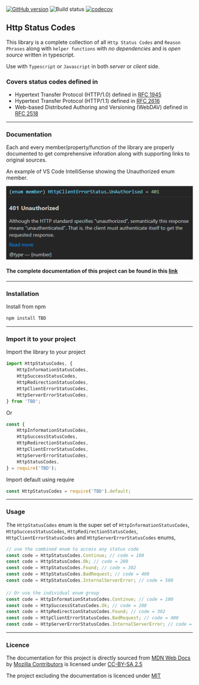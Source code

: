 [![GitHub version](https://badge.fury.io/gh/js-thing%2Fhttp-status-codes.svg)](https://badge.fury.io/gh/js-thing%2Fhttp-status-codes)
![Build status](https://github.com/js-thing/http-status-codes/actions/workflows/node.js.yml/badge.svg)
[![codecov](https://codecov.io/gh/js-thing/http-status-codes/branch/main/graph/badge.svg?token=lSpAkoUYjc)](https://codecov.io/gh/js-thing/http-status-codes)

## Http Status Codes

This library is a complete collection of all `Http Status Codes` and `Reason Phrases` along with `helper functions` with _no dependencies_ and is _open source_ written in typescript.

Use with `Typescript` or `Javascript` in both _server_ or _client_ side.

### Covers status codes defined in
- Hypertext Transfer Protocol (HTTP/1.0) defined in 
[RFC 1945](https://datatracker.ietf.org/doc/html/rfc1945)
- Hypertext Transfer Protocol (HTTP/1.1) defined in 
[RFC 2616](https://www.ietf.org/rfc/rfc2616.txt)
- Web-based Distributed Authoring and Versioning (WebDAV) defined in 
[RFC 2518](https://datatracker.ietf.org/doc/html/rfc2518)

---

### Documentation

Each and every member/property/function of the library are properly documented to get comprehensive inforation along with supporting links to original sources.

An example of VS Code IntelliSense showing the Unauthorized enum member.

![image](VS_Code_IntelliSense.png)

#### The complete documentation of this project can be found in this [link](https://js-thing.github.io/http-status-codes/)

---

### Installation

Install from npm
```sh
npm install TBD
```
---

### Import it to your project

Import the library to your project
```javascript
import HttpStatusCodes, { 
    HttpInformationStatusCodes, 
    HttpSuccessStatusCodes,
    HttpRedirectionStatusCodes,
    HttpClientErrorStatusCodes,     
    HttpServerErrorStatusCodes,
} from 'TBD';
```

Or
```javascript
const { 
    HttpInformationStatusCodes, 
    HttpSuccessStatusCodes, 
    HttpRedirectionStatusCodes, 
    HttpClientErrorStatusCodes, 
    HttpServerErrorStatusCodes,
    HttpStatusCodes,
} = require('TBD');
```

Import default using require
```javascript
const HttpStatusCodes = require('TBD').default;
```
---

### Usage

The `HttpStatusCodes` enum is the super set of `HttpInformationStatusCodes`, `HttpSuccessStatusCodes`, `HttpRedirectionStatusCodes`, `HttpClientErrorStatusCodes` and `HttpServerErrorStatusCodes` enums,

```javascript
// use the combined enum to access any status code
const code = HttpStatusCodes.Continue; // code = 100
const code = HttpStatusCodes.Ok; // code = 200
const code = HttpStatusCodes.Found; // code = 302
const code = HttpStatusCodes.BadRequest; // code = 400
const code = HttpStatusCodes.InternalServerError; // code = 500

// Or use the individual enum group
const code = HttpInformationStatusCodes.Continue; // code = 100
const code = HttpSuccessStatusCodes.Ok; // code = 200
const code = HttpRedirectionStatusCodes.Found; // code = 302
const code = HttpClientErrorStatusCodes.BadRequest; // code = 400
const code = HttpServerErrorStatusCodes.InternalServerError; // code = 500
```
---

### Licence
The documentation for this project is directly sourced from
[MDN Web Docs](https://developer.mozilla.org/en-US/docs/Web/HTTP/Status) by
[Mozilla Contributors](https://developer.mozilla.org/en-US/docs/MDN/About/contributors.txt) is licensed under [CC-BY-SA 2.5](https://creativecommons.org/licenses/by-sa/2.5/)

The project excluding the documentation is licenced under
[MIT](LICENSE)